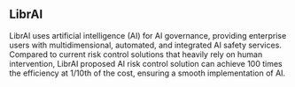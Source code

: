 ## LibrAI

LibrAI uses artificial intelligence (AI) for AI governance, providing enterprise users with multidimensional, automated, and integrated AI safety services. Compared to current risk control solutions that heavily rely on human intervention, LibrAI proposed AI risk control solution can achieve 100 times the efficiency at 1/10th of the cost, ensuring a smooth implementation of AI.
